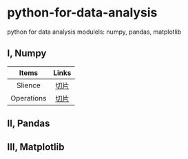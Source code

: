 # python-for-data-analysis
python for data analysis modulels: numpy, pandas, matplotlib

## I, Numpy
|  Items   |   Links   |
|:--------:|:---------:|
|  Slience |   [切片](./Numpy/Slience.md)|
|  Operations|  [切片](./Numpy/Operations.md) |
## II, Pandas

## III, Matplotlib